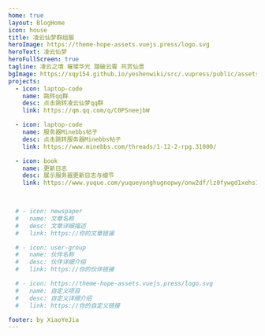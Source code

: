 ```yaml
---
home: true
layout: BlogHome
icon: house
title: 凌云仙梦群组服
heroImage: https://theme-hope-assets.vuejs.press/logo.svg
heroText: 凌云仙梦
heroFullScreen: true
tagline: 凌云之境 璀璨华光 踏破云霄 共赏仙景
bgImage: https://xqy154.github.io/yeshenwiki/src/.vupress/public/assets/images/xuanchuantu1920x1080.jpg
projects:
  - icon: laptop-code
    name: 跳转qq群
    desc: 点击跳转凌云仙梦qq群
    link: https://qm.qq.com/q/C0PSneejbW

  - icon: laptop-code
    name: 服务器Minebbs帖子
    desc: 点击跳转服务器Minebbs帖子
    link: https://www.minebbs.com/threads/1-12-2-rpg.31000/

  - icon: book
    name: 更新日志
    desc: 展示服务器更新日志与细节
    link: https://www.yuque.com/yuqueyonghugnopwy/onw2df/lz0fywgd1xehs17w?#
  


  # - icon: newspaper
  #   name: 文章名称
  #   desc: 文章详细描述
  #   link: https://你的文章链接

  # - icon: user-group
  #   name: 伙伴名称
  #   desc: 伙伴详细介绍
  #   link: https://你的伙伴链接

  # - icon: https://theme-hope-assets.vuejs.press/logo.svg
  #   name: 自定义项目
  #   desc: 自定义详细介绍
  #   link: https://你的自定义链接

footer: by XiaoYeJia
---
```




